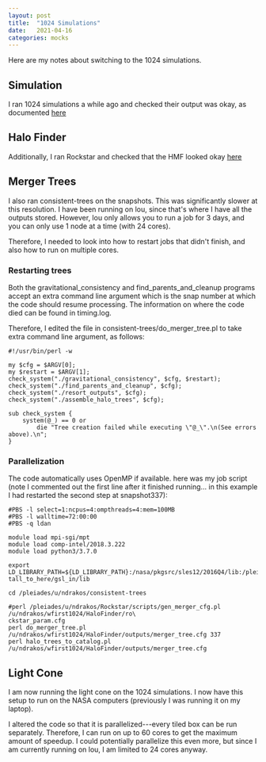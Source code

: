 ```yaml
---
layout: post
title:  "1024 Simulations"
date:   2021-04-16
categories: mocks
---
```


Here are my notes about switching to the 1024 simulations.


## Simulation

I ran 1024 simulations a while ago and checked their output was okay, as documented <a href="https://ndrakos.github.io/blog/cosmo_sims/1024_Sims_Catalogs/">here</a>


## Halo Finder

Additionally, I ran Rockstar and checked that the HMF looked okay <a href="https://ndrakos.github.io/blog/cosmo_sims/Rockstar_Part_II/">here</a>

## Merger Trees

I also ran consistent-trees on the snapshots. This was significantly slower at this resolution. I have been running on lou, since that's where I have all the outputs stored. However, lou only allows you to run a job for 3 days, and you can only use 1 node at a time (with 24 cores).

Therefore, I needed to look into how to restart jobs that didn't finish, and also how to run on multiple cores.


### Restarting trees


Both the gravitational_consistency and find_parents_and_cleanup programs accept an extra command line argument which is the snap number at which the code should resume processing. The information on where the code died can be found in timing.log.

Therefore, I edited the file in consistent-trees/do_merger_tree.pl to take extra command line argument, as follows:

```
#!/usr/bin/perl -w                                                                               

my $cfg = $ARGV[0];
my $restart = $ARGV[1];
check_system("./gravitational_consistency", $cfg, $restart);
check_system("./find_parents_and_cleanup", $cfg);
check_system("./resort_outputs", $cfg);
check_system("./assemble_halo_trees", $cfg);

sub check_system {
    system(@_) == 0 or
        die "Tree creation failed while executing \"@_\".\n(See errors above).\n";
}
```

### Parallelization

The code automatically uses OpenMP if available. here was my job script (note I commented out the first line after it finished running... in this example I had restarted the second step at snapshot337):


```
#PBS -l select=1:ncpus=4:ompthreads=4:mem=100MB
#PBS -l walltime=72:00:00
#PBS -q ldan

module load mpi-sgi/mpt
module load comp-intel/2018.3.222
module load python3/3.7.0

export LD_LIBRARY_PATH=${LD_LIBRARY_PATH}:/nasa/pkgsrc/sles12/2016Q4/lib:/pleiades/u/ndrakos/ins\
tall_to_here/gsl_in/lib

cd /pleiades/u/ndrakos/consistent-trees

#perl /pleiades/u/ndrakos/Rockstar/scripts/gen_merger_cfg.pl /u/ndrakos/wfirst1024/HaloFinder/ro\
ckstar_param.cfg
perl do_merger_tree.pl /u/ndrakos/wfirst1024/HaloFinder/outputs/merger_tree.cfg 337
perl halo_trees_to_catalog.pl /u/ndrakos/wfirst1024/HaloFinder/outputs/merger_tree.cfg
```



## Light Cone

I am now running the light cone on the 1024 simulations. I now have this setup to run on the NASA computers (previously I was running it on my laptop).

I altered the code so that it is parallelized---every tiled box can be run separately. Therefore, I can run on up to 60 cores to get the maximum amount of speedup. I could potentially parallelize this even more, but since I am currently running on lou, I am limited to 24 cores anyway.
